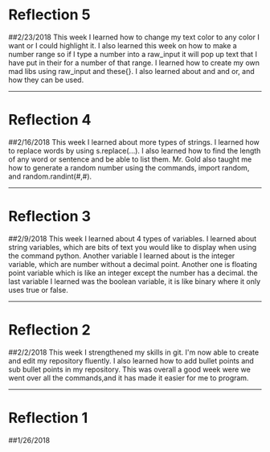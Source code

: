 # Reflection 5
##2/23/2018
This week I learned how to change my text color to any color I want or I could
highlight it. I also learned this week on how to make a number range so if I
type a number into a raw_input it will pop up text that I have put in their
for a number of that range. I learned how to create my own mad libs using 
raw_input and these{}. I also learned about and and or, and how they can be 
used.

---


# Reflection 4
##2/16/2018
This week I learned about more types of strings. I learned how to replace 
words by using s.replace(...). I also learned how to find the length of 
any word or sentence and be able to list them. Mr. Gold also taught me how 
to generate a random number using the commands, import random, and
random.randint(#,#). 

---


# Reflection 3
##2/9/2018
This week I learned about 4 types of variables. I learned about string 
variables, which are bits of text you would like to display when using the 
command python. Another variable I learned about is the integer variable, 
which are number without a decimal point. Another one is floating point
variable which is like an integer except the number has a decimal. the last 
variable I learned was the boolean variable, it is like binary where it only
uses true or false. 

---


# Reflection 2
##2/2/2018
This week I strengthened my skills in git. I'm now able to create and edit my
repository fluently. I also learned how to add bullet points and sub bullet 
points in my repository. This was overall a good week were we went over all the 
commands,and it has made it easier for me to program.


---


# Reflection 1

##1/26/2018
